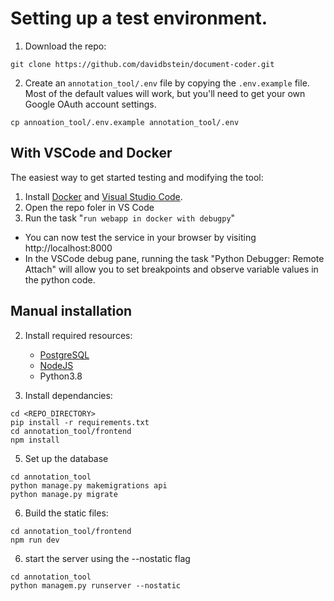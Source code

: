 # Setting up a test environment.

  1. Download the repo:

    git clone https://github.com/davidbstein/document-coder.git

  2. Create an `annotation_tool/.env` file by copying the `.env.example` file. Most of the default values will work, but you'll need to get your own Google OAuth account settings.

    cp annoation_tool/.env.example annotation_tool/.env

## With VSCode and Docker

The easiest way to get started testing and modifying the tool:

  1. Install [Docker](https://www.docker.com/) and [Visual Studio Code](https://code.visualstudio.com/).
  2. Open the repo foler in VS Code
  3. Run the task "`run webapp in docker with debugpy`"

  - You can now test the service in your browser by visiting http://localhost:8000
  - In the VSCode debug pane, running the task "Python Debugger: Remote Attach" will allow you to set breakpoints and observe variable values in the python code.
    
## Manual installation


  2. Install required resources:
     - [PostgreSQL](https://www.postgresql.org/ )
     - [NodeJS](https://nodejs.org/en)
     - Python3.8

  3. Install dependancies:

    cd <REPO_DIRECTORY>
    pip install -r requirements.txt
    cd annotation_tool/frontend
    npm install

  5. Set up the database

    cd annotation_tool
    python manage.py makemigrations api
    python manage.py migrate

  6. Build the static files:

    cd annotation_tool/frontend
    npm run dev

  6. start the server using the --nostatic flag

    cd annotation_tool
    python managem.py runserver --nostatic
